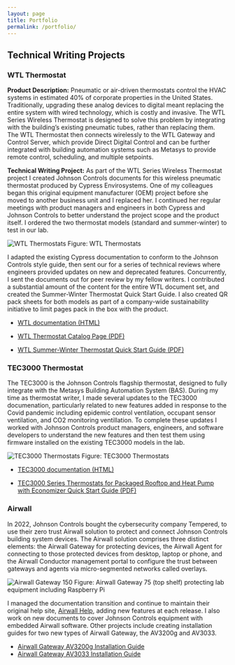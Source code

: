 ```yaml
---
layout: page
title: Portfolio
permalink: /portfolio/
---
```


## Technical Writing Projects ##

### WTL Thermostat ###
**Product Description:** Pneumatic or air-driven thermostats control the HVAC systems in estimated 40% of corporate properties in the United States. Traditionally, upgrading these analog devices to digital meant replacing the entire system with wired technology, which is costly and invasive. The WTL Series Wireless Thermostat is designed to solve this problem by integrating with the building’s existing pneumatic tubes, rather than replacing them. The WTL Thermostat then connects wirelessly to the WTL Gateway and Control Server, which provide Direct Digital Control and can be further integrated with building automation systems such as Metasys to provide remote control, scheduling, and multiple setpoints.

**Technical Writing Project:** As part of the WTL Series Wireless Thermostat project I created Johnson Controls documents for this wireless pneumatic thermostat produced by Cypress Envirosystems. One of my colleagues began this original equipment manufacturer (OEM) project before she moved to another business unit and I replaced her. I continued her regular meetings with product managers and engineers in both Cypress and Johnson Controls to better understand the project scope and the product itself. I ordered the two thermostat models (standard and summer-winter) to test in our lab. 

![WTL Thermostats](https://github.com/dananthonyobrien/site/assets/59654922/0d445d2e-1c83-49ca-8ca1-a2a21f152430)
Figure: WTL Thermostats

I adapted the existing Cypress documentation to conform to the Johnson Controls style guide, then sent our for a series of technical reviews where engineers provided updates on new and deprecated features. Concurrently, I sent the documents out for peer review by my fellow writers. I contributed a substantial amount of the content for the entire WTL document set, and created the Summer-Winter Thermostat Quick Start Guide. I also created QR pack sheets for both models as part of a company-wide sustainability initiative to limit pages pack in the box with the product.

* [WTL documentation (HTML)
](https://docs.johnsoncontrols.com/bas/search/all?query=wtl&filters=ft%253AisPublication~%2522true%2522&content-lang=en-US)

* [WTL Thermostat Catalog Page (PDF)
](https://docs.johnsoncontrols.com/bas/r/Johnson-Controls/en-US/WTL-Series-Catalog-Page)

* [WTL Summer-Winter Thermostat Quick Start Guide (PDF)](https://dananthonyobrien.github.io/site/A163816VA2.pdf)

### TEC3000 Thermostat ###
The TEC3000 is the Johnson Controls flagship thermostat, designed to fully integrate with the Metasys Building Automation System (BAS). During my time as thermostat writer, I made several updates to the TEC3000 documenation, particularly related to new features added in response to the Covid pandemic including epidemic control ventilation, occupant sensor ventilation, and CO2 monitoring ventillation. To complete these updates I worked with Johnson Controls product managers, engineers, and software developers to understand the new features and then test them using firmware installed on the existing TEC3000 models in the lab.

![TEC3000 Thermostats](https://github.com/dananthonyobrien/site/assets/59654922/433d2c14-c530-4083-bade-9e67438df628)
Figure: TEC3000 Thermostats


* [TEC3000 documentation (HTML)](https://docs.johnsoncontrols.com/bas/search/all?query=tec3000&filters=ft%253AisPublication~%2522true%2522&period=custom_2021-05-01_2024-02-05&content-lang=en-US)

* [TEC3000 Series Thermostats for Packaged Rooftop and Heat Pump with Economizer Quick Start Guide (PDF)](https://github.com/dananthonyobrien/site/blob/gh-pages/m_241135300036.pdf)


### Airwall ###
In 2022, Johnson Controls bought the cybersecurity company Tempered, to use their zero trust Airwall solution to protect and connect Johnson Controls building system devices. The Airwall solution comprises three distinct elements: the Airwall Gateway for protecting devices, the Airwall Agent for connecting to those protected devices from desktop, laptop or phone, and the Airwall Conductor management portal to configure the trust between gateways and agents via micro-segmented networks called overlays. 

![Airwall Gateway 150](https://github.com/dananthonyobrien/site/assets/59654922/c27fc474-9d4b-454c-8072-0f3dc7ebeb27)
Figure: Airwall Gateway 75 (top shelf) protecting lab equipment including Raspberry Pi

I managed the documentation transition and continue to maintain their original help site, [Airwall Help](https://webhelp.tempered.io/), adding new features at each release. I also work on new documents to cover Johnson Controls equipment with embedded Airwall software. Other projects include creating installation guides for two new types of Airwall Gateway, the AV3200g and AV3033. 

* [Airwall Gateway AV3200g Installation Guide](https://webhelp.tempered.io/content/topics/aw_install_av3200g.html#aw_install_av3200g)
* [Airwall Gateway AV3033 Installation Guide](https://webhelp.tempered.io/content/topics/aw_install_av3033.html#aw_install_av3033)





